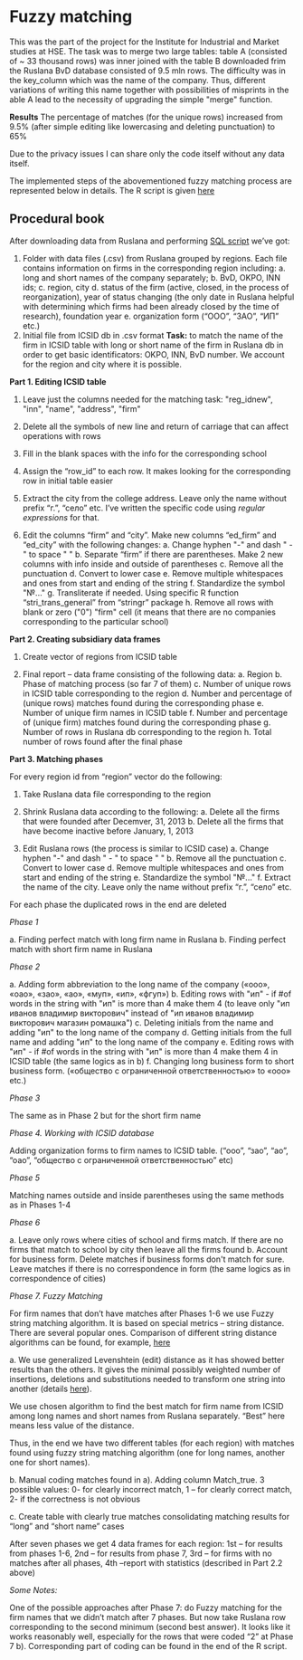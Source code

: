 # Fuzzy matching

This was the part of the project for the Institute for Industrial and Market studies at HSE. The task was to merge two large tables: table A (consisted of ~ 33 thousand rows) was inner joined with the table B downloaded frim the Ruslana BvD database consisted of 9.5 mln rows. The difficulty was in the key_column which was the name of the company. Thus, different variations of writing this name together with possibilities of misprints in the able A lead to the necessity of upgrading the simple "merge" function.

**Results** The percentage of matches (for the unique rows) increased from 9.5% (after simple editing like lowercasing and deleting punctuation) to 65%

Due to the privacy issues I can share only the code itself without any data itself.

The implemented steps of the abovementioned fuzzy matching process are represented below in details. The R script is given [here](https://github.com/daniil-esaulov/Fuzzy_matching/blob/master/fuzzy_matching_ruslana.R)

## Procedural book

After downloading data from Ruslana and performing [SQL script](https://github.com/daniil-esaulov/Fuzzy_matching/blob/master/Vlookup_Ruslana_regions_id.sql) we’ve got:

1.	Folder with data files (.csv) from Ruslana grouped by regions. Each file contains information on firms in the corresponding region including: 
  a.	long and short names of the company separately; 
  b.	BvD, OKPO, INN ids; 
  c.	region, city 
  d.	status of the firm (active, closed, in the process of reorganization), year of status changing (the only date in Ruslana helpful with determining which firms had been
  already closed by the time of research), foundation year
  e.	organization form (“ООО”, “ЗАО”, “ИП” etc.)
2.	Initial file from ICSID db in .csv format
**Task:** to match the name of the firm in ICSID table with long or short name of the firm in Ruslana db in order to get basic identificators: OKPO, INN, BvD number. We account for the region and city where it is possible.

**Part 1. Editing ICSID table**

1)	Leave just the columns needed for the matching task: "reg_idnew", "inn", "name", "address", "firm"

2)	Delete all the symbols of new line and return of carriage that can affect operations with rows

3)	Fill in the blank spaces with the info for the corresponding school

4)	Assign the “row_id” to each row. It makes looking for the corresponding row in initial table easier

5)	Extract the city from the college address. Leave only the name without prefix “г.”, “село” etc. I’ve written the specific code using _regular expressions_ for that.

6)	Edit the columns “firm” and “city”. Make new columns “ed_firm” and “ed_city” with the following changes:
  a.	Change hyphen "-" and dash " - " to space " "
  b.	Separate “firm” if there are parentheses. Make 2 new columns with info inside and outside of parentheses
  c.	Remove all the punctuation
  d.	Convert to lower case
  e.	Remove multiple whitespaces and ones from start and ending of the string
  f.	Standardize the symbol "№..."
  g.	Transliterate if needed. Using specific R function “stri_trans_general” from “stringr” package
  h.	Remove all rows with blank or zero ("0") "firm" cell (it means that there are no companies corresponding to the particular school)

**Part 2. Creating subsidiary data frames**

1)	Create vector of regions from ICSID table

2)	Final report – data frame consisting of the following data:
  a.	Region
  b.	Phase of matching process (so far 7 of them)
  c.	Number of unique rows in ICSID table corresponding to the region
  d.	Number and percentage of (unique rows) matches found during the corresponding phase
  e.	Number of unique firm names in ICSID table
  f.	Number and percentage of (unique firm) matches found during the corresponding phase
  g.	Number of rows in Ruslana db corresponding to the region
  h.	Total number of rows found after the final phase

**Part 3. Matching phases**

For every region id from “region” vector do the following:

1)	Take Ruslana data file corresponding to the region

2)	Shrink Ruslana data according to the following:
  a.	Delete all the firms that were founded after Decemver, 31, 2013
  b.	Delete all the firms that have become inactive before January, 1, 2013

3)	Edit Ruslana rows (the process is similar to ICSID case)
  a.	Change hyphen "-" and dash " - " to space " "
  b.	Remove all the punctuation
  c.	Convert to lower case
  d.	Remove multiple whitespaces and ones from start and ending of the string
  e.	Standardize the symbol "№..."
  f.	Extract the name of the city. Leave only the name without prefix “г.”, “село” etc.  

For each phase the duplicated rows in the end are deleted

  _Phase 1_

  a.	Finding perfect match with long firm name in Ruslana
  b.	Finding perfect match with short firm name in Ruslana

  _Phase 2_

  a.	Adding form abbreviation to the long name of the company («ооо», «оао», «зао», «ао», «муп», «ип», «фгуп»)
  b.	Editing rows with "ип" - if #of words in the string with "ип" is more than 4 make them 4 (to leave only "ип иванов владимир викторович" instead of "ип иванов владимир викторович магазин ромашка")
  c.	Deleting initials from the name and adding "ип" to the long name of the company
  d.	Getting initials from the full name and adding "ип" to the long name of the company
  e.	Editing rows with "ип" - if #of words in the string with "ип" is more than 4 make them 4 in ICSID table (the same logics as in b)
  f.	Changing long business form to short business form. («общество с ограниченной ответственностью» to «ооо» etc.)

  _Phase 3_

  The same as in Phase 2 but for the short firm name

  _Phase 4. Working with ICSID database_

  Adding organization forms to firm names to ICSID table. (“ооо”, “зао”, “ао”, “оао”, “общество с ограниченной ответственностью” etc)

  _Phase 5_

  Matching names outside and inside parentheses using the same methods as in Phases 1-4

  _Phase 6_

  a.	Leave only rows where cities of school and firms match. If there are no firms that match to school by city then leave all the firms found
  b.	Account for business form. Delete matches if business forms don't match for sure. Leave matches if there is no correspondence in form (the same logics as in correspondence of cities)

  _Phase 7. Fuzzy Matching_

  For firm names that don’t have matches after Phases 1-6 we use Fuzzy string matching algorithm. It is based on special metrics – string distance. There are several popular ones.
  Comparison of different string distance algorithms can be found, for example, [here](http://www.joyofdata.de/blog/comparison-of-string-distance-algorithms/)

  a.	We use generalized Levenshtein (edit) distance as it has showed better results than the others. It gives the minimal possibly weighted number of insertions, deletions and substitutions needed to transform one string into another (details [here](https://stat.ethz.ch/R-manual/R-devel/library/utils/html/adist.html)). 

  We use chosen algorithm to find the best match for firm name from ICSID among long names and short names from Ruslana separately. “Best” here means less value of the distance.

  Thus, in the end we have two different tables (for each region) with matches found using fuzzy string matching algorithm (one for long names, another one for short names).

  b.	Manual coding matches found in a). Adding column Match_true. 3 possible values: 0- for clearly incorrect match, 1 – for clearly correct match, 2- if the correctness is not obvious

  c.	Create table with clearly true matches consolidating matching results for “long” and “short name” cases

After seven phases we get 4 data frames for each region: 1st  – for results from phases 1-6, 2nd  – for results from phase 7, 3rd – for firms with no matches after all phases, 4th –report with statistics (described in Part 2.2 above)

_Some Notes:_

One of the possible approaches after Phase 7: do Fuzzy matching for the firm names that we didn’t match after 7 phases. But now take Ruslana row corresponding to the second minimum (second best answer).  It looks like it works reasonably well, especially for the rows that were coded “2” at Phase 7 b). Corresponding part of coding can be found in the end of the R script.
